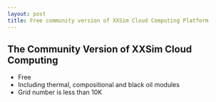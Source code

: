 ```yaml
---
layout: post
title: Free community version of XXSim Cloud Computing Platform
---
```

## The Community Version of XXSim Cloud Computing
+ Free
+ Including thermal, compositional and black oil modules
+ Grid number is less than 10K
